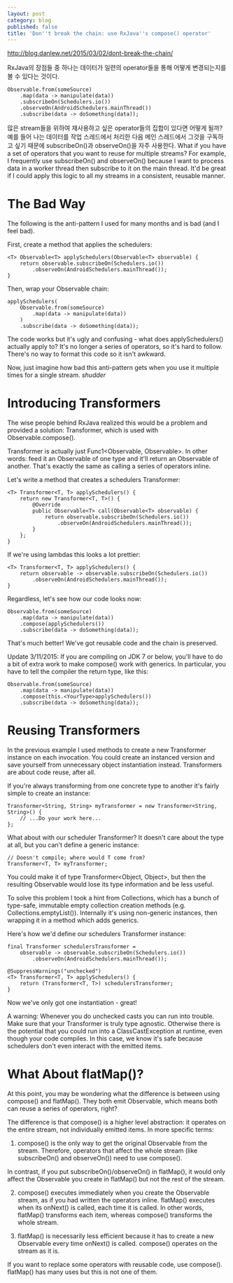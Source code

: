 ```yaml
---
layout: post
category: blog
published: false
title: 'Don''t break the chain: use RxJava''s compose() operator'
---
```

http://blog.danlew.net/2015/03/02/dont-break-the-chain/

RxJava의 장점들 중 하나는 데이터가 일련의 operator들을 통해 어떻게 변경되는지를 볼 수 있다는 것이다.

	Observable.from(someSource)  
	    .map(data -> manipulate(data))
	    .subscribeOn(Schedulers.io())
	    .observeOn(AndroidSchedulers.mainThread())
	    .subscribe(data -> doSomething(data));

많은 stream들을 위하여 재사용하고 싶은 operator들의 집합이 있다면 어떻게 될까? 예를 들어 나는 데이터를 작업 스레드에서 처리한 다음 메인 스레드에서 그것을 구독하고 싶기 때문에 subscribeOn()과 observeOn()을 자주 사용한다. 
What if you have a set of operators that you want to reuse for multiple streams? For example, I frequently use subscribeOn() and observeOn() because I want to process data in a worker thread then subscribe to it on the main thread. It'd be great if I could apply this logic to all my streams in a consistent, reusable manner.

# The Bad Way

The following is the anti-pattern I used for many months and is bad (and I feel bad).

First, create a method that applies the schedulers:

	<T> Observable<T> applySchedulers(Observable<T> observable) {  
	    return observable.subscribeOn(Schedulers.io())
	        .observeOn(AndroidSchedulers.mainThread());
	}

Then, wrap your Observable chain:

	applySchedulers(  
	    Observable.from(someSource)
	        .map(data -> manipulate(data))
	    )
	    .subscribe(data -> doSomething(data));

The code works but it's ugly and confusing - what does applySchedulers() actually apply to? It's no longer a series of operators, so it's hard to follow. There's no way to format this code so it isn't awkward.

Now, just imagine how bad this anti-pattern gets when you use it multiple times for a single stream. *shudder*

# Introducing Transformers

The wise people behind RxJava realized this would be a problem and provided a solution: Transformer, which is used with Observable.compose().

Transformer is actually just Func1<Observable<T>, Observable<R>>. In other words: feed it an Observable of one type and it'll return an Observable of another. That's exactly the same as calling a series of operators inline.

Let's write a method that creates a schedulers Transformer:

	<T> Transformer<T, T> applySchedulers() {  
	    return new Transformer<T, T>() {
	        @Override
	        public Observable<T> call(Observable<T> observable) {
	            return observable.subscribeOn(Schedulers.io())
	                .observeOn(AndroidSchedulers.mainThread());
	        }
	    };
	}

If we're using lambdas this looks a lot prettier:

	<T> Transformer<T, T> applySchedulers() {  
	    return observable -> observable.subscribeOn(Schedulers.io())
	        .observeOn(AndroidSchedulers.mainThread());
	}

Regardless, let's see how our code looks now:

	Observable.from(someSource)  
	    .map(data -> manipulate(data))
	    .compose(applySchedulers())
	    .subscribe(data -> doSomething(data));

That's much better! We've got reusable code and the chain is preserved.

Update 3/11/2015: If you are compiling on JDK 7 or below, you'll have to do a bit of extra work to make compose() work with generics. In particular, you have to tell the compiler the return type, like this:

	Observable.from(someSource)  
	    .map(data -> manipulate(data))
	    .compose(this.<YourType>applySchedulers())
	    .subscribe(data -> doSomething(data));

# Reusing Transformers

In the previous example I used methods to create a new Transformer instance on each invocation. You could create an instanced version and save yourself from unnecessary object instantiation instead. Transformers are about code reuse, after all.

If you're always transforming from one concrete type to another it's fairly simple to create an instance:

	Transformer<String, String> myTransformer = new Transformer<String, String>() {  
	    // ...Do your work here...
	};

What about with our scheduler Transformer? It doesn't care about the type at all, but you can't define a generic instance:

	// Doesn't compile; where would T come from?
	Transformer<T, T> myTransformer;  

You could make it of type Transformer<Object, Object>, but then the resulting Observable would lose its type information and be less useful.

To solve this problem I took a hint from Collections, which has a bunch of type-safe, immutable empty collection creation methods (e.g. Collections.emptyList()). Internally it's using non-generic instances, then wrapping it in a method which adds generics.

Here's how we'd define our schedulers Transformer instance:

	final Transformer schedulersTransformer =  
	    observable -> observable.subscribeOn(Schedulers.io())
	        .observeOn(AndroidSchedulers.mainThread());

	@SuppressWarnings("unchecked")
	<T> Transformer<T, T> applySchedulers() {  
	    return (Transformer<T, T>) schedulersTransformer;
	}

Now we've only got one instantiation - great!

A warning: Whenever you do unchecked casts you can run into trouble. Make sure that your Transformer is truly type agnostic. Otherwise there is the potential that you could run into a ClassCastException at runtime, even though your code compiles. In this case, we know it's safe because schedulers don't even interact with the emitted items.

# What About flatMap()?

At this point, you may be wondering what the difference is between using compose() and flatMap(). They both emit Observable<R>, which means both can reuse a series of operators, right?

The difference is that compose() is a higher level abstraction: it operates on the entire stream, not individually emitted items. In more specific terms:

1. compose() is the only way to get the original Observable<T> from the stream. Therefore, operators that affect the whole stream (like subscribeOn() and observeOn()) need to use compose().

In contrast, if you put subscribeOn()/observeOn() in flatMap(), it would only affect the Observable you create in flatMap() but not the rest of the stream.

2. compose() executes immediately when you create the Observable stream, as if you had written the operators inline. flatMap() executes when its onNext() is called, each time it is called. In other words, flatMap() transforms each item, whereas compose() transforms the whole stream.

3. flatMap() is necessarily less efficient because it has to create a new Observable every time onNext() is called. compose() operates on the stream as it is.

If you want to replace some operators with reusable code, use compose(). flatMap() has many uses but this is not one of them.